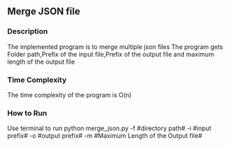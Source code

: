 ## Merge JSON file ##
### Description ###
The implemented program is to merge multiple json files
The program gets Folder path,Prefix of the input file,Prefix of the output file and maximum length of the output file 

### Time Complexity ###
The time complexity of the program is O(n)

### How to Run ###
Use terminal to run
python merge_json.py -f #directory path# -i #input prefix# -o #output prefix# -m #Maximum Length of the Output file#
